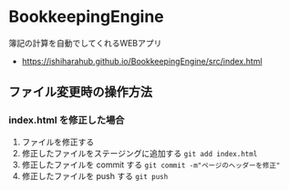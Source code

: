 # BookkeepingEngine
簿記の計算を自動でしてくれるWEBアプリ
- https://ishiharahub.github.io/BookkeepingEngine/src/index.html

## ファイル変更時の操作方法
### index.html を修正した場合
1. ファイルを修正する
2. 修正したファイルをステージングに追加する `git add index.html`
3. 修正したファイルを commit する `git commit -m"ページのヘッダーを修正"`
4. 修正したファイルを push する `git push`
